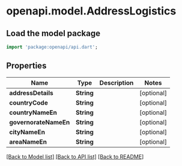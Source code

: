 # openapi.model.AddressLogistics

## Load the model package
```dart
import 'package:openapi/api.dart';
```

## Properties
Name | Type | Description | Notes
------------ | ------------- | ------------- | -------------
**addressDetails** | **String** |  | [optional] 
**countryCode** | **String** |  | [optional] 
**countryNameEn** | **String** |  | [optional] 
**governorateNameEn** | **String** |  | [optional] 
**cityNameEn** | **String** |  | [optional] 
**areaNameEn** | **String** |  | [optional] 

[[Back to Model list]](../README.md#documentation-for-models) [[Back to API list]](../README.md#documentation-for-api-endpoints) [[Back to README]](../README.md)


